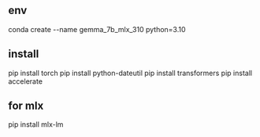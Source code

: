 

## env
conda create --name gemma_7b_mlx_310 python=3.10
## install
pip install torch
pip install python-dateutil
pip install transformers
pip install accelerate


## for mlx
pip install mlx-lm